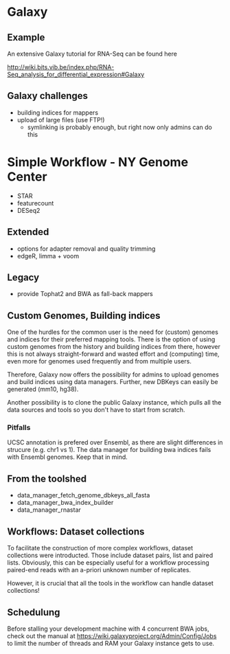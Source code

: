 # Galaxy

## Example
An extensive Galaxy tutorial for RNA-Seq can be found here

http://wiki.bits.vib.be/index.php/RNA-Seq_analysis_for_differential_expression#Galaxy

## Galaxy challenges

* building indices for mappers
* upload of large files (use FTP!)
	* symlinking is probably enough, but right now only admins can do this

# Simple Workflow - NY Genome Center

* STAR
* featurecount
* DESeq2

## Extended

* options for adapter removal and quality trimming
* edgeR, limma + voom

## Legacy

* provide Tophat2 and BWA as fall-back mappers

## Custom Genomes, Building indices

One of the hurdles for the common user is the need for (custom) genomes and indices for their preferred mapping tools.
There is the option of using custom genomes from the history and building indices from there, however this is not always
straight-forward and wasted effort and (computing) time, even more for genomes used frequently and from multiple users.

Therefore, Galaxy now offers the possibility for admins to upload genomes and build indices using data managers.
Further, new DBKeys can easily be generated (mm10, hg38).

Another possibility is to clone the public Galaxy instance, which pulls all the data sources and tools so you don't have to start from scratch.

### Pitfalls
UCSC annotation is prefered over Ensembl, as there are slight differences in strucure (e.g. chr1 vs 1). 
The data manager for building bwa indices fails with Ensembl genomes. Keep that in mind.

## From the toolshed

* data_manager_fetch_genome_dbkeys_all_fasta
* data_manager_bwa_index_builder
* data_manager_rnastar

## Workflows: Dataset collections

To facilitate the construction of more complex workflows, dataset collections were introducted.
Those include dataset pairs, list and paired lists. Obviously, this can be especially useful for a workflow
processing paired-end reads with an a-priori unknown number of replicates.

However, it is crucial that all the tools in the workflow can handle dataset collections!

## Schedulung

Before stalling your development machine with 4 concurrent BWA jobs, check out the manual at https://wiki.galaxyproject.org/Admin/Config/Jobs to limit the number of threads and RAM your Galaxy instance gets to use.
